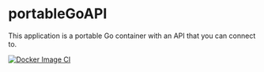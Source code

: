 # portableGoAPI
This application is a portable Go container with an API that you can connect to.

[![Docker Image CI](https://github.com/ZachBoggs/portableGoAPI/actions/workflows/docker-image.yml/badge.svg)](https://github.com/ZachBoggs/portableGoAPI/actions/workflows/docker-image.yml)
